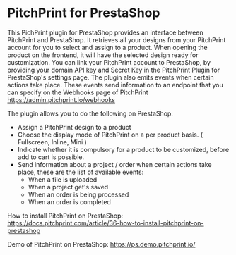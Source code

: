# PitchPrint for PrestaShop

This PichPrint plugin for PrestaShop provides an interface between PitchPrint and PrestaShop.
It retrieves all your designs from your PitchPrint account for you to select and assign to a product. When opening the product on the frontend, it will have the selected design ready for customization.
You can link your PitchPrint account to PrestaShop, by providing your domain API key and Secret Key in the PitchPrint Plugin for PrestaShop's settings page.
The plugin also emits events when certain actions take place. These events send information to an endpoint that you can specify on the Webhooks page of PitchPrint https://admin.pitchprint.io/webhooks

The plugin allows you to do the following on PrestaShop:

* Assign a PitchPrint design to a product
* Choose the display mode of PitchPrint on a per product basis. ( Fullscreen, Inline, Mini )
* Indicate whether it is compulsory for a product to be customized, before add to cart is possible.
* Send information about a project / order when certain actions take place, these are the list of available events:
  * When a file is uploaded
  * When a project get's saved
  * When an order is being processed
  * When an order is completed

How to install PitchPrint on PrestaShop: https://docs.pitchprint.com/article/36-how-to-install-pitchprint-on-prestashop

Demo of PitchPrint on PrestaShop: https://ps.demo.pitchprint.io/
